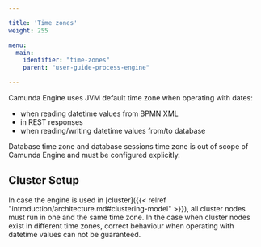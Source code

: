 ```yaml
---

title: 'Time zones'
weight: 255

menu:
  main:
    identifier: "time-zones"
    parent: "user-guide-process-engine"

---
```


Camunda Engine uses JVM default time zone when operating with dates:

* when reading datetime values from BPMN XML
* in REST responses
* when reading/writing datetime values from/to database

Database time zone and database sessions time zone is out of scope of Camunda Engine and must be configured explicitly.

## Cluster Setup

In case the engine is used in [cluster]({{< relref "introduction/architecture.md#clustering-model" >}}), 
all cluster nodes must run in one and the same time zone. In the case when cluster nodes exist in different time zones, 
correct behaviour when operating with datetime values can not be guaranteed.